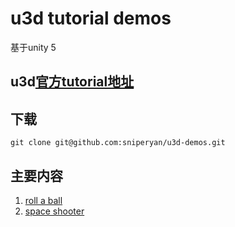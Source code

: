 # u3d tutorial demos
基于unity 5

## u3d[官方tutorial地址](https://unity3d.com/cn/learn/tutorials)

## 下载

```
git clone git@github.com:sniperyan/u3d-demos.git
```

## 主要内容

1. [roll a ball](./roll-a-ball/)
2. [space shooter](./space-shooter/)

